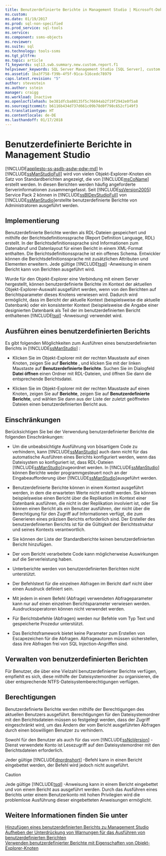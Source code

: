 ```yaml
---
title: Benutzerdefinierte Berichte in Management Studio | Microsoft-Dokumentation
ms.custom: 
ms.date: 01/19/2017
ms.prod: sql-non-specified
ms.prod_service: sql-tools
ms.service: 
ms.component: ssms-objects
ms.reviewer: 
ms.suite: sql
ms.technology: tools-ssms
ms.tgt_pltfrm: 
ms.topic: article
f1_keywords: sql13.swb.summary.new.custom.report.f1
helpviewer_keywords: SQL Server Management Studio [SQL Server], custom reports
ms.assetid: 1ba3f758-f39b-4f5f-91ca-516cedc78979
caps.latest.revision: "5"
author: stevestein
ms.author: sstein
manager: craigg
ms.workload: Inactive
ms.openlocfilehash: be381dfcba80135f5c76694ab2f19f2942e0f5a8
ms.sourcegitcommit: b6116b434d737d661c09b78d0f798c652cf149f3
ms.translationtype: HT
ms.contentlocale: de-DE
ms.lasthandoff: 01/17/2018
---
```

# <a name="custom-reports-in-management-studio"></a>Benutzerdefinierte Berichte in Management Studio
[!INCLUDE[appliesto-ss-asdb-asdw-pdw-md](../../includes/appliesto-ss-asdb-asdw-pdw-md.md)] In [!INCLUDE[ssManStudioFull](../../includes/ssmanstudiofull_md.md)] wird von vielen Objekt-Explorer-Knoten ein Satz von Standardberichten angezeigt, die von [!INCLUDE[msCoName](../../includes/msconame_md.md)] erstellt werden. In diesen Berichten werden häufig angeforderte Serverinformationen zusammengefasst. Seit [!INCLUDE[ssVersion2005](../../includes/ssversion2005_md.md)] Service Pack 2 können in [!INCLUDE[ssBIDevStudioFull](../../includes/ssbidevstudiofull_md.md)] von [!INCLUDE[ssManStudio](../../includes/ssmanstudio_md.md)]erstellte benutzerdefinierte Berichte von Administratoren ausgeführt werden.  
  
## <a name="implementation"></a>Implementierung  
Benutzerdefinierte Berichte werden als RDL-Dateien gespeichert und mithilfe der Berichtsdefinitionssprache (Report Definition Language, RDL) erstellt. In der Berichtsdefinitionssprache sind Informationen zum Datenabruf und Datenlayout für einen Bericht in einem XML-Format enthalten. Die Berichtsdefinitionssprache ist ein offenes Schema. Entwickler können die Berichtsdefinitionssprache mit zusätzlichen Attributen und Elementen erweitern. Jede gültige [!INCLUDE[tsql](../../includes/tsql_md.md)] -Anweisung in einem Bericht kann von Berichten ausgeführt wird.  
  
Wurde für den Objekt-Explorer eine Verbindung mit einem Server hergestellt, können benutzerdefinierte Berichte im Kontext der aktuellen Objekt-Explorer-Auswahl ausgeführt werden, wenn von den Berichten auf Berichtsparameter dieses Knotens verwiesen wird. Dadurch wird ermöglicht, dass im Bericht der aktuelle Kontext (beispielsweise die aktuelle Datenbank) oder ein konsistenter Kontext (beispielsweise die Angabe einer designierten Datenbank als Teil der im benutzerdefinierten Bericht enthaltenen [!INCLUDE[tsql](../../includes/tsql_md.md)] -Anweisung) verwendet wird.  
  
## <a name="running-a-custom-report"></a>Ausführen eines benutzerdefinierten Berichts  
Es gibt folgenden Möglichkeiten zum Ausführen eines benutzerdefinierten Berichts in [!INCLUDE[ssManStudio](../../includes/ssmanstudio_md.md)] :  
  
-   Klicken Sie im Objekt-Explorer mit der rechten Maustaste auf einen Knoten, zeigen Sie auf **Berichte** , und klicken Sie mit der linken Maustaste auf **Benutzerdefinierte Berichte**. Suchen Sie im Dialogfeld **Datei öffnen** einen Ordner mit RDL-Dateien, und öffnen Sie dann die entsprechende Berichtsdatei.  
  
-   Klicken Sie im Objekt-Explorer mit der rechten Maustaste auf einen Knoten, zeigen Sie auf **Berichte**, zeigen Sie auf **Benutzerdefinierte Berichte**, und wählen Sie dann aus der Liste der zuletzt geöffneten Dateien einen benutzerdefinierten Bericht aus.  
  
## <a name="limitations"></a>Einschränkungen  
Berücksichtigen Sie bei der Verwendung benutzerdefinierter Berichte die folgenden Einschränkungen:  
  
-   Um die unbeabsichtigte Ausführung von bösartigem Code zu verhindern, kann [!INCLUDE[ssManStudio](../../includes/ssmanstudio_md.md)] auch dann nicht für das automatische Ausführen eines Berichts konfiguriert werden, wenn das Dateisystem so konfiguriert ist, dass RDL-Dateien [!INCLUDE[ssManStudio](../../includes/ssmanstudio_md.md)]zugeordnet werden. In [!INCLUDE[ssManStudio](../../includes/ssmanstudio_md.md)] können Berichte weder programmgesteuert noch an der Eingabeaufforderung über [!INCLUDE[ssManStudio](../../includes/ssmanstudio_md.md)]ausgeführt werden.  
  
-   Benutzerdefinierte Berichte können in einem Kontext ausgeführt werden, in dem die erwarteten Werte nicht erstellt werden. Sie können beispielsweise einen Bericht über die Replikation im Kontext einer Datenbank ausführen, die nicht in der Replikation involviert ist, oder Sie können einen Bericht als ein Benutzer ausführen, der nicht über die Berechtigung für den Zugriff auf Informationen verfügt, die zum Generieren eines präzisen Berichts erforderlich sind. Der Ersteller des benutzerdefinierten Berichts ist für die Gültigkeit der Berichtsstruktur und seines Kontexts verantwortlich.  
  
-   Sie können der Liste der Standardberichte keinen benutzerdefinierten Bericht hinzufügen.  
  
-   Der vom Bericht verarbeitete Code kann möglicherweise Auswirkungen auf die Serverleistung haben.  
  
-   Unterberichte werden von benutzerdefinierten Berichten nicht unterstützt.  
  
-   Der Befehlstext für die einzelnen Abfragen im Bericht darf nicht über einen Ausdruck definiert sein.  
  
-   Mit jedem in einem Befehl (Abfrage) verwendeten Abfrageparameter kann nur auf einen einzelnen Berichtsparameter verwiesen werden. Ausdrucksoperatoren können nicht verwendet werden.  
  
-   Für Berichtsbefehle (Abfragen) werden nur Befehle vom Typ Text und gespeicherte Prozedur unterstützt.  
  
-   Das Berichtsframework bietet keine Parameter zum Erstellen von Escapezeichen für die Abfragen. Abfrageautoren müssen sicherstellen, dass ihre Abfragen frei von SQL Injection-Angriffen sind.  
  
## <a name="managing-custom-reports"></a>Verwalten von benutzerdefinierten Berichten  
Für Benutzer, die über eine Vielzahl benutzerdefinierter Berichte verfügen, empfiehlt es sich, diese mithilfe der Dateisystemordner zu organisieren, die über entsprechende NTFS-Dateisystemberechtigungen verfügen.  
  
## <a name="permissions"></a>Berechtigungen  
Benutzerdefinierte Berichte werden mithilfe der Berechtigungen des aktuellen Benutzers ausgeführt. Berechtigungen für den Dateisystemordner mit den Berichtsdateien müssen so festgelegt werden, dass der Zugriff eingeschränkt wird, um das Ändern der vom Bericht ausgeführten Abfragen durch einen böswilligen Benutzer zu verhindern.  
  
Sowohl für den Benutzer als auch für das vom [!INCLUDE[ssNoVersion](../../includes/ssnoversion_md.md)] -Dienst verwendete Konto ist Lesezugriff auf den Dateisystemordner mit den Berichtsdateien erforderlich.  
  
Jeder gültige [!INCLUDE[dnprdnshort](../../includes/dnprdnshort_md.md)] -Befehl kann in einen Bericht eingebettet werden, der Befehl wird jedoch nicht ausgeführt.  
  
> [!CAUTION]  
> Jede gültige [!INCLUDE[tsql](../../includes/tsql_md.md)] -Anweisung kann in einem Bericht eingebettet und von einem Bericht aus ausgeführt werden. Durch das Ausführen eines Berichts unter einem Benutzerkonto mit hohen Privilegien wird die problemlose Ausführung dieser eingebetteten Anweisungen ermöglicht.  
  

  
## <a name="see-also"></a>Weitere Informationen finden Sie unter  
[Hinzufügen eines benutzerdefinierten Berichts zu Management Studio](../../ssms/object/add-a-custom-report-to-management-studio.md)  
[Aufheben der Unterdrückung von Warnungen für das Ausführen von benutzerdefinierten Berichten](../../ssms/object/unsuppress-run-custom-report-warnings.md)  
[Verwenden benutzerdefinierter Berichte mit Eigenschaften von Objekt-Explorer-Knoten](../../ssms/object/use-custom-reports-with-object-explorer-node-properties.md)  
  
